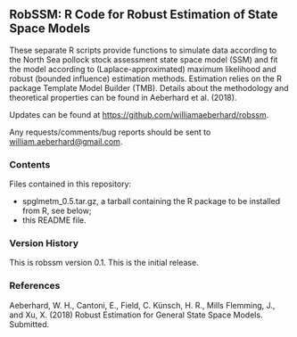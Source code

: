 RobSSM: R Code for Robust Estimation of State Space Models
----------------------------------------------------------

These separate R scripts provide functions to simulate data according to the North Sea pollock stock assessment state space model (SSM) and fit the model according to (Laplace-approximated) maximum likelihood and robust (bounded influence) estimation methods. Estimation relies on the R package Template Model Builder (TMB). Details about the methodology and theoretical properties can be found in Aeberhard et al. (2018).

Updates can be found at https://github.com/williamaeberhard/robssm.

Any requests/comments/bug reports should be sent to william.aeberhard@gmail.com.

### Contents

Files contained in this repository:

* spglmetm_0.5.tar.gz, a tarball containing the R package to be installed from R, see below;
* this README file.

### Version History

This is robssm version 0.1. This is the initial release.

### References

Aeberhard, W. H., Cantoni, E., Field, C. Künsch, H. R., Mills Flemming, J., and Xu, X. (2018) Robust Estimation for General State Space Models. Submitted.



